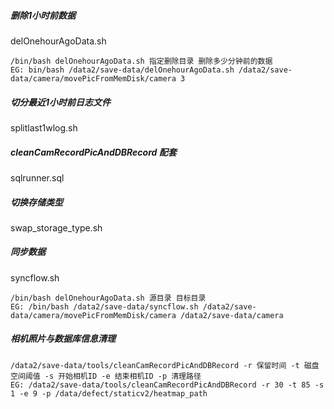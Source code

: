 #####  删除1小时前数据
delOnehourAgoData.sh

```
/bin/bash delOnehourAgoData.sh 指定删除目录 删除多少分钟前的数据
EG: bin/bash /data2/save-data/delOnehourAgoData.sh /data2/save-data/camera/movePicFromMemDisk/camera 3
```

##### 切分最近1小时前日志文件
splitlast1wlog.sh

##### cleanCamRecordPicAndDBRecord 配套
sqlrunner.sql

##### 切换存储类型
swap_storage_type.sh

##### 同步数据
syncflow.sh
```
/bin/bash delOnehourAgoData.sh 源目录 目标目录
EG: /bin/bash /data2/save-data/syncflow.sh /data2/save-data/camera/movePicFromMemDisk/camera /data2/save-data/camera
```

##### 相机照片与数据库信息清理
```
/data2/save-data/tools/cleanCamRecordPicAndDBRecord -r 保留时间 -t 磁盘空间阈值 -s 开始相机ID -e 结束相机ID -p 清理路径
EG: /data2/save-data/tools/cleanCamRecordPicAndDBRecord -r 30 -t 85 -s 1 -e 9 -p /data/defect/staticv2/heatmap_path
```



